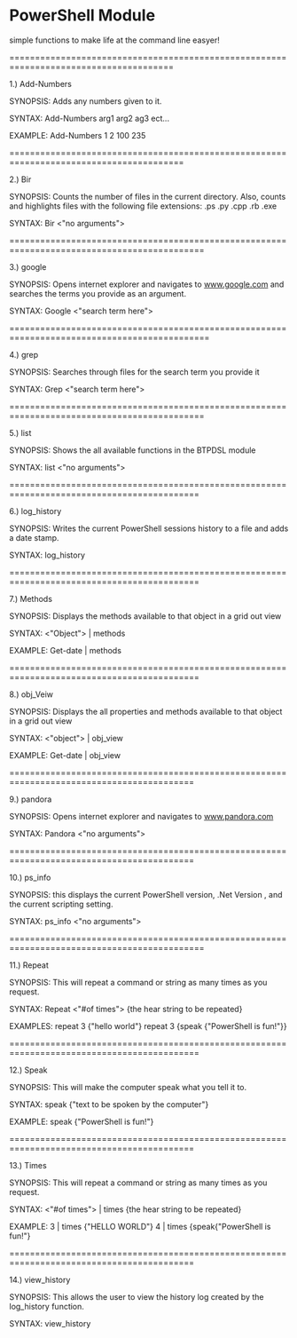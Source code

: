 PowerShell Module
=================

simple functions to make life at the command line easyer!


  
  
======================================================================================  

1.) Add-Numbers                                                                          

  
SYNOPSIS:  Adds any numbers given to it.

SYNTAX:    Add-Numbers arg1 arg2 ag3 ect...
   
EXAMPLE:   Add-Numbers 1 2 100 235 


========================================================================================

 
2.) Bir                                                                              

 

SYNOPSIS:
    Counts the number of files in the current directory.
    Also, counts and highlights files with the following file extensions:
    .ps .py .cpp .rb .exe


SYNTAX:  Bir <"no arguments">


 
============================================================================================

 
3.) google

 
SYNOPSIS:
   Opens internet explorer and navigates to www.google.com and searches the terms you provide as an argument.

 
SYNTAX:
   Google <"search term here">

 
=============================================================================================

 
4.) grep

 
SYNOPSIS:
  Searches through files for the search term you provide it

 
SYNTAX:
   Grep <"search term here">

 

============================================================================================

 
5.) list

 

SYNOPSIS:
  Shows the all available functions in the BTPDSL module

 

SYNTAX:
  list <"no arguments">

 

===========================================================================================

 

6.) log_history


SYNOPSIS:
   Writes the current PowerShell sessions history to a file and adds a date stamp.


SYNTAX:
  log_history <no arguments>

 

===========================================================================================

 
7.) Methods

 
SYNOPSIS:
  Displays the methods available to that object in a grid out view

 
SYNTAX: <"Object"> | methods


EXAMPLE:  Get-date | methods

===========================================================================================   

 
8.) obj_Veiw

 
SYNOPSIS:
  Displays the all properties and methods available to that object in a grid out view

 
SYNTAX:
  <"object"> | obj_view

EXAMPLE:
   Get-date | obj_view 

==========================================================================================

 
9.) pandora

 
SYNOPSIS:
  Opens internet explorer and navigates to www.pandora.com

 
SYNTAX:
  Pandora <"no arguments">

 

==========================================================================================

 
10.) ps_info

 
SYNOPSIS:
  this displays the current PowerShell version, .Net Version , and the current scripting setting.


SYNTAX:
  ps_info <"no arguments">

 

============================================================================================

 
11.) Repeat

 
SYNOPSIS:
  This will repeat a command or string as many times as you request.

 
SYNTAX:
   Repeat <"#of times"> {the hear string to be repeated}   

 
EXAMPLES:
    repeat 3 {"hello world"} 
    repeat 3 {speak {"PowerShell is fun!"}}

 

===========================================================================================

 
12.) Speak

 
SYNOPSIS:
  This will make the computer speak what you tell it to.

 
SYNTAX:
  speak {"text to be spoken by the computer"}

 
EXAMPLE:
  speak {"PowerShell is fun!"}

 

==========================================================================================

 
13.) Times

 
SYNOPSIS:
  This will repeat a command or string as many times as you request.

 
SYNTAX:
  <"#of times"> | times {the hear string to be repeated}

 
EXAMPLE:
  3 | times {"HELLO WORLD"}
  4 | times {speak{"PowerShell is fun!"}

 

==========================================================================================

 
14.) view_history


SYNOPSIS:
  This allows the user to view the history log created by the log_history function.

 
SYNTAX:
   view_history <no arguments>
